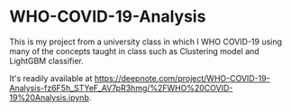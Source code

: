 # WHO-COVID-19-Analysis
This is my project from a university class in which I WHO COVID-19 using many of the concepts taught in class such as Clustering model and LightGBM classifier.

It's readily available at https://deepnote.com/project/WHO-COVID-19-Analysis-fz6F5h_STYeF_AV7pR3hmg/%2FWHO%20COVID-19%20Analysis.ipynb.
